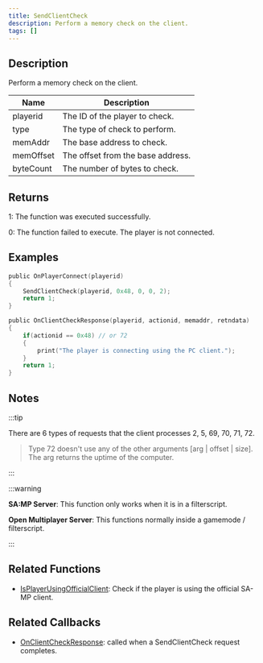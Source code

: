 ```yaml
---
title: SendClientCheck
description: Perform a memory check on the client.
tags: []
---
```


## Description

Perform a memory check on the client.

| Name            | Description                          |
| --------------- | ------------------------------------ |
| playerid        | The ID of the player to check.       |
| type            | The type of check to perform.        |
| memAddr         | The base address to check.           |
| memOffset       | The offset from the base address.    |
| byteCount       | The number of bytes to check.        |

## Returns

1: The function was executed successfully.

0: The function failed to execute. The player is not connected.

## Examples

```c
public OnPlayerConnect(playerid)
{
    SendClientCheck(playerid, 0x48, 0, 0, 2);
    return 1;
}

public OnClientCheckResponse(playerid, actionid, memaddr, retndata)
{
    if(actionid == 0x48) // or 72
    {
        print("The player is connecting using the PC client.");
    }
    return 1;
}
```

## Notes

:::tip

There are 6 types of requests that the client processes  2, 5, 69, 70, 71, 72.
> Type 72 doesn't use any of the other arguments [arg | offset | size]. The arg returns the uptime of the computer.

:::

:::warning

**SA:MP Server**: This function only works when it is in a filterscript.

**Open Multiplayer Server**: This functions normally inside a gamemode / filterscript. 

:::

## Related Functions

- [IsPlayerUsingOfficialClient](IsPlayerUsingOfficialClient): Check if the player is using the official SA-MP client.

## Related Callbacks

- [OnClientCheckResponse](../callbacks/OnClientCheckResponse): called when a SendClientCheck request completes.
